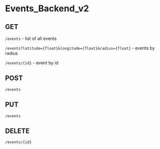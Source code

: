 # Events_Backend_v2

## GET

`/events` - list of all events

`/events?latitude={float}&longitude={float}&radius={float}` - events by radius

`/events/{id}` - event by id

## POST

`/events`

## PUT

`/events`

## DELETE

`/events/{id}`